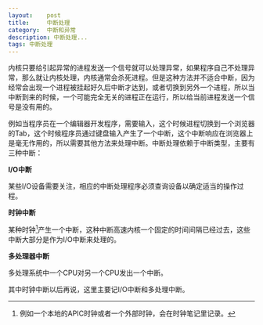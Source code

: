 ```yaml
---
layout:    post
title:     中断处理
category:  中断和异常
description: 中断处理...
tags: 中断处理
---
```

内核只要给引起异常的进程发送一个信号就可以处理异常，如果程序自己不处理异常，那么就让内核处理，内核通常会杀死进程。但是这种方法并不适合中断，因为经常会出现一个进程被挂起好久后中断才达到，或者切换到另外一个进程，所以当中断到来的时候，一个可能完全无关的进程正在运行，所以给当前进程发送一个信号是没有用的。

例如当程序员在一个编辑器开发程序，需要输入，这个时候进程切换到一个浏览器的Tab，这个时候程序员通过键盘输入产生了一个中断，这个中断响应在浏览器上是毫无作用的，所以需要其他方法来处理中断。中断处理依赖于中断类型，主要有三种中断：

**I/O中断**

某些I/O设备需要关注，相应的中断处理程序必须查询设备以确定适当的操作过程。

**时钟中断**

某种时钟[^1]产生一个中断，这种中断高速内核一个固定的时间间隔已经过去，这些中断大部分是作为I/O中断来处理的。

**多处理器中断**

多处理系统中一个CPU对另一个CPU发出一个中断。

[^1]: 例如一个本地的APIC时钟或者一个外部时钟，会在时钟笔记里记录。

其中时钟中断以后再说，这里主要记I/O中断和多处理中断。